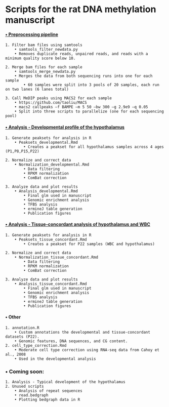 
# Scripts for the rat DNA methylation manuscript

#### [• Preprocessing pipeline](/Rat_DNAm/Scripts/Preprocessing)
    1. Filter bam files using samtools 
        • samtools_filter_newdata.py
        • Removes duplicate reads, unpaired reads, and reads with a minimum quality score below 10.

    2. Merge bam files for each sample 
        • samtools_merge_newdata.py
        • Merges the data from both sequencing runs into one for each sample 
            • 60 samples were split into 3 pools of 20 samples, each run on two lanes (6 lanes total)
    
    3. Call MeDIP peaks using MACS2 for each sample
        • https://github.com/taoliu/MACS
        • macs2 callpeaks –f BAMPE –m 5 50 –bw 300 –g 2.9e9 –q 0.05
        • Split into three scripts to parallelize (one for each sequencing pool)

#### [• Analysis - Developmental profile of the hypothalamus](/Rat_DNAm/Scripts/Developmental_profile)
    1. Generate peaksets for analysis in R
        • Peaksets_developmental.Rmd
            • Creates a peakset for all hypothalamus samples across 4 ages (P1,P8,P15,P22)

    2. Normalize and correct data
        • Normalization_developmental.Rmd
            • Data filtering
            • RPKM normalization
            • ComBat correction
    
    3. Analyze data and plot results
        • Analysis_developmental.Rmd
            • Final glm used in manuscript
            • Genomic enrichment analysis
            • TFBS analysis
            • ermineJ table generation
            • Publication figures

#### [• Analysis - Tissue-concordant analysis of hypothalamus and WBC](/Rat_DNAm/Scripts/Tissue_concordant)
    1. Generate peaksets for analysis in R
        • Peaksets_tissue_concordant.Rmd
            • Creates a peakset for P22 samples (WBC and hypothalamus)

    2. Normalize and correct data
        • Normalization_tissue_concordant.Rmd
            • Data filtering
            • RPKM normalization
            • ComBat correction
    
    3. Analyze data and plot results
        • Analysis_tissue_concordant.Rmd
            • Final glm used in manuscript
            • Genomic enrichment analysis
            • TFBS analysis
            • ermineJ table generation
            • Publication figures

#### • Other
    1. annotation.R
        • Custom annotations the developmental and tissue-concordant datasets (P22). 
        • Genomic features, DNA sequences, and CG content.
    2. cell_type_correction.Rmd
        • Moderate cell type correction using RNA-seq data from Cahoy et al., 2008
        • Used in the developmental analysis

### • Coming soon:
    1. Analysis - Typical development of the hypothalamus
    2. Unused scripts
        • Analysis of repeat sequences
        • read.bedgraph
        • Plotting bedgraph data in R
